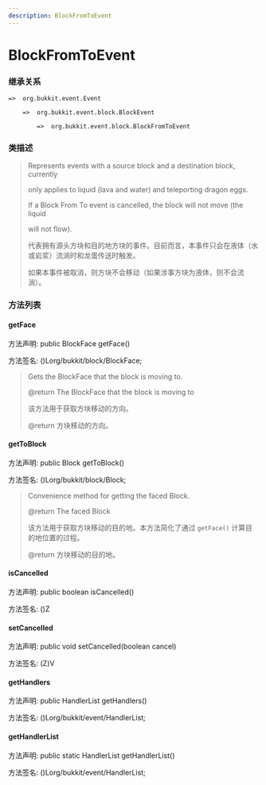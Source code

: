 ```yaml
---
description: BlockFromToEvent
---
```


# BlockFromToEvent

### 继承关系

    =>  org.bukkit.event.Event

        =>  org.bukkit.event.block.BlockEvent

            =>  org.bukkit.event.block.BlockFromToEvent

### 类描述

> Represents events with a source block and a destination block, currently
> 
> only applies to liquid (lava and water) and teleporting dragon eggs.
> 
> If a Block From To event is cancelled, the block will not move (the liquid
> 
> will not flow).
> 
> <p>
> 
> 代表拥有源头方块和目的地方块的事件。目前而言，本事件只会在液体（水或岩浆）流淌时和龙蛋传送时触发。
> 
> 如果本事件被取消，则方块不会移动（如果涉事方块为液体，则不会流淌）。

### 方法列表

#### getFace

方法声明: public BlockFace getFace()

方法签名: ()Lorg/bukkit/block/BlockFace;

> Gets the BlockFace that the block is moving to.
> 
> @return The BlockFace that the block is moving to
> 
> <p>
> 
> 该方法用于获取方块移动的方向。
> 
> @return 方块移动的方向。

#### getToBlock

方法声明: public Block getToBlock()

方法签名: ()Lorg/bukkit/block/Block;

> Convenience method for getting the faced Block.
> 
> @return The faced Block
> 
> <p>
> 
> 该方法用于获取方块移动的目的地。本方法简化了通过 `getFace()` 计算目的地位置的过程。
> 
> @return 方块移动的目的地。

#### isCancelled

方法声明: public boolean isCancelled()

方法签名: ()Z

#### setCancelled

方法声明: public void setCancelled(boolean cancel)

方法签名: (Z)V

#### getHandlers

方法声明: public HandlerList getHandlers()

方法签名: ()Lorg/bukkit/event/HandlerList;

#### getHandlerList

方法声明: public static HandlerList getHandlerList()

方法签名: ()Lorg/bukkit/event/HandlerList;